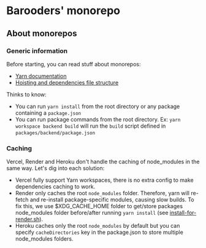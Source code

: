 # Barooders' monorepo

## About monorepos

### Generic information

Before starting, you can read stuff about monorepos:

- [Yarn documentation](https://classic.yarnpkg.com/lang/en/docs/workspaces/)
- [Hoisting and dependencies file structure](https://classic.yarnpkg.com/blog/2018/02/15/nohoist/)

Thinks to know:

- You can run `yarn install` from the root directory or any package containing a `package.json`
- You can run package commands from the root directory. Ex: `yarn workspace backend build` will run the `build` script defined in `packages/backend/package.json`

### Caching

Vercel, Render and Heroku don't handle the caching of node_modules in the same way. Let's dig into each solution:

- Vercel fully support Yarn workspaces, there is no extra config to make dependencies caching to work.
- Render only caches the root `node_modules` folder. Therefore, yarn will re-fetch and re-install package-specific modules, causing slow builds. To fix this, we use $XDG_CACHE_HOME folder to get/store packages node_modules folder before/after running `yarn install` (see [install-for-render.sh](/install-for-render.sh)).
- Heroku caches only the root `node_modules` by default but you can specify `cacheDirectories` key in the package.json to store multiple node_modules folders.
